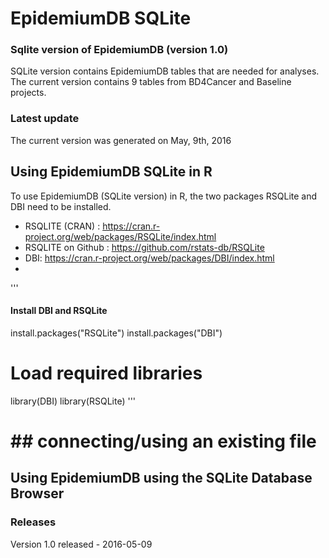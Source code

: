 # EpidemiumDB SQLite
### Sqlite version of EpidemiumDB (version 1.0)
SQLite version contains EpidemiumDB tables that are needed for analyses. The current version contains 9 tables from BD4Cancer and Baseline projects.
### Latest update 
The current version was generated on May, 9th, 2016

## Using EpidemiumDB SQLite in R
To use EpidemiumDB (SQLite version) in R, the two packages RSQLite and DBI need to be installed.
* RSQLITE (CRAN) : https://cran.r-project.org/web/packages/RSQLite/index.html
* RSQLITE on Github : https://github.com/rstats-db/RSQLite
* DBI: https://cran.r-project.org/web/packages/DBI/index.html
* 
'''
#### Install DBI and RSQLite
install.packages("RSQLite")
install.packages("DBI")

# Load required libraries
library(DBI)
library(RSQLite)
'''

# ## connecting/using an existing file


## Using EpidemiumDB using the SQLite Database Browser



### Releases
Version 1.0 released - 2016-05-09
